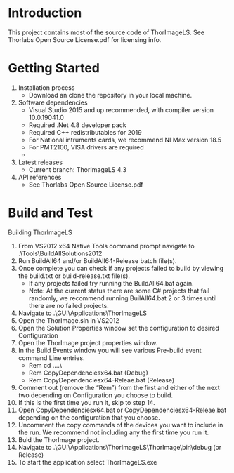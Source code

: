 # Introduction 
This project contains most of the source code of ThorImageLS. See Thorlabs Open Source License.pdf for licensing info.

# Getting Started
1.	Installation process
    - Download an clone the repository in your local machine.
2.	Software dependencies
    - Visual Studio 2015 and up recommended, with compiler version 10.0.19041.0
    - Required .Net 4.8 developer pack
    - Required C++ redistributables for 2019
    - For National intruments cards, we recommend NI Max version 18.5
    - For PMT2100, VISA drivers are required
    - 
3.	Latest releases
    - Current branch: ThorImageLS 4.3
4.	API references
    - See Thorlabs Open Source License.pdf 

# Build and Test
Building ThorImageLS
1.	From VS2012 x64 Native Tools command prompt navigate to .\Tools\BuildAllSolutions2012
2.	Run BuildAll64 and/or BuildAll64-Release batch file(s).
3.	Once complete you can check if any projects failed to build by viewing the build.txt or build-release.txt file(s).  
    - If any projects failed try running the BuildAll64.bat again.
    - Note: At the current status there are some C# projects that fail randomly, we recommend running BuilAll64.bat 2 or 3 times until there are no  failed projects. 
4.	Navigate to .\GUI\Applications\ThorImageLS
5.	Open the ThorImage.sln in VS2012
6.	Open the Solution Properties window set the configuration to desired Configuration
7.	Open the ThorImage project properties window.
8.	In the Build Events window you will see various Pre-build event command Line entries.
	- Rem cd ..\..\
    - Rem CopyDependenciesx64.bat  (Debug)
    - Rem CopyDependenciesx64-Releae.bat (Release)
9.	Comment out (remove the “Rem”) from the first and either of the next two depending on Configuration you choose to build.
10. If this is the first time you run it, skip to step 14.  
12. Open CopyDependenciesx64.bat or CopyDependenciesx64-Releae.bat depending on the configuration that you choose.
13. Uncomment the copy commands of the devices you want to include in the run. We recommend not including any the first time you run it.
14. Buld the ThorImage project.
15.	Navigate to .\GUI\Applications\ThorImageLS\ThorImage\bin\debug (or Release)
16.	To start the application select ThorImageLS.exe